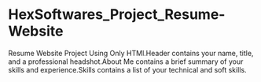 # HexSoftwares_Project_Resume-Website
Resume Website Project Using Only HTMl.Header contains your name, title, and a professional headshot.About Me contains a brief summary of your skills and experience.Skills contains a list of your technical and soft skills.
